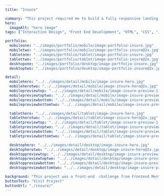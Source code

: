 ```yaml
---
title: "Insure"

summary: "This project required me to build a fully responsive landing page to the designs provided. I used HTML5, along with CSS Grid and JavaScript for the areas that required interactivity, such as the features section."
hero:
  imageAlt: "hero image"
tags: ["Interaction Design", "Front End Development", "HTML", "CSS", "JS"]

portfolio:
  mobileone: "../images/portfolio/mobile/image-portfolio-insure.jpg"
  mobiletwo: "../images/portfolio/mobile/image-portfolio-insure@2x.jpg"
  tabletone: "../images/portfolio/tablet/image-portfolio-insure.jpg"
  tablettwo: "../images/portfolio/tablet/image-portfolio-insure@2x.jpg"
  desktopone: "../images/portfolio/desktop/image-portfolio-insure.jpg"
  desktoptwo: "../images/portfolio/desktop/image-portfolio-insure@2x.jpg"

detail:
  mobilehero: "../../images/detail/mobile/image-insure-hero.jpg"
  mobileherotwo: "../../images/detail/mobile/image-insure-hero@2x.jpg"
  mobilepreviewtop: "../../images/detail/mobile/image-insure-preview-1.jpg"
  mobilepreviewtoptwo: "../../images/detail/mobile/image-insure-preview-1@2x.jpg"
  mobilepreviewbottom: "../../images/detail/mobile/image-insure-preview-2.jpg"
  mobilepreviewbottomtwo: "../../images/detail/mobile/image-insure-preview-2@2x.jpg"

  tablethero: "../../images/detail/tablet/image-insure-hero.jpg"
  tabletherotwo: "../../images/detail/tablet/image-insure-hero@2x.jpg"
  tabletpreviewtop: "../../images/detail/tablet/image-insure-preview-1.jpg"
  tabletpreviewtoptwo: "../../images/detail/tablet/image-insure-preview-1@2x.jpg"
  tabletpreviewbottom: "../../images/detail/tablet/image-insure-preview-2.jpg"
  tabletpreviewbottomtwo: "../../images/detail/tablet/image-insure-preview-2@2x.jpg"

  desktophero: "../../images/detail/desktop/image-insure-hero.jpg"
  desktopherotwo: "../../images/detail/desktop/image-insure-hero@2x.jpg"
  desktoppreviewtop: "../../images/detail/desktop/image-insure-preview-1.jpg"
  desktoppreviewtoptwo: "../../images/detail/desktop/image-insure-preview-1@2x.jpg"
  desktoppreviewbottom: "../../images/detail/desktop/image-insure-preview-2.jpg"
  desktoppreviewbottomtwo: "../../images/detail/desktop/image-insure-preview-2@2x.jpg"

background: "This project was a front-end  challenge from Frontend Mentor. It’s a platform that enables you to practice building websites to a design and project brief. Each challenge includes mobile and desktop designs to show how the website should look at different screen sizes. Creating these projects has helped me refine my workflow and solve real-world coding problems. I’ve learned something new with each project, helping me to improve and adapt my style."
buttonText: "Visit Project"
buttonUrl: "./insure/"
---
```

